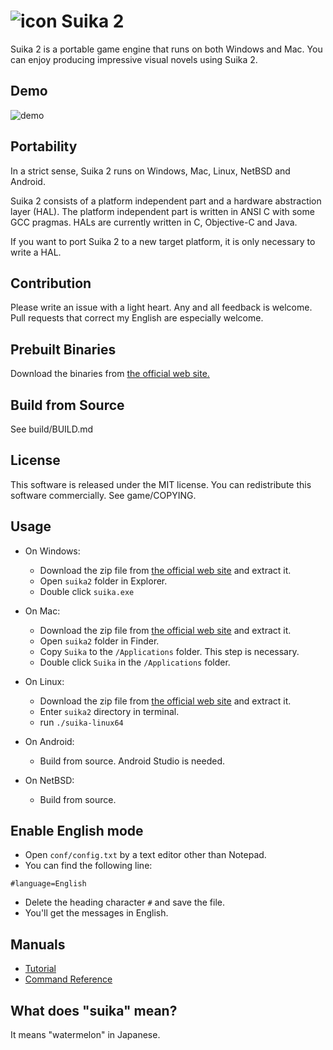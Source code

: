 ![icon](https://github.com/ktabata/suika2/raw/master/doc/icon.png "icon") Suika 2
=================================================================================

Suika 2 is a portable game engine that runs on both Windows and Mac. You can enjoy producing impressive visual novels using Suika 2.

## Demo

![demo](https://github.com/ktabata/suika2/raw/master/doc/screenshot-en.jpg "screenshot")

## Portability

In a strict sense, Suika 2 runs on Windows, Mac, Linux, NetBSD and Android.

Suika 2 consists of a platform independent part and a hardware abstraction layer (HAL). The platform independent part is written in ANSI C with some GCC pragmas. HALs are currently written in C, Objective-C and Java.

If you want to port Suika 2 to a new target platform, it is only necessary to write a HAL.

## Contribution

Please write an issue with a light heart. Any and all feedback is welcome.
Pull requests that correct my English are especially welcome.

## Prebuilt Binaries

Download the binaries from [the official web site.](https://luxion.jp/s2/)

## Build from Source

See build/BUILD.md

## License

This software is released under the MIT license.
You can redistribute this software commercially.
See game/COPYING.

## Usage

* On Windows:
    * Download the zip file from [the official web site](https://luxion.jp/s2/) and extract it.
    * Open `suika2` folder in Explorer.
    * Double click `suika.exe`

* On Mac:
    * Download the zip file from [the official web site](https://luxion.jp/s2/) and extract it.
    * Open `suika2` folder in Finder.
    * Copy `Suika` to the `/Applications` folder. This step is necessary.
    * Double click `Suika` in the `/Applications` folder.

* On Linux:
    * Download the zip file from [the official web site](https://luxion.jp/s2/) and extract it.
    * Enter `suika2` directory in terminal.
    * run `./suika-linux64`

* On Android:
    * Build from source. Android Studio is needed.

* On NetBSD:
    * Build from source.

## Enable English mode

* Open `conf/config.txt` by a text editor other than Notepad.
* You can find the following line:
```
#language=English
```
* Delete the heading character `#` and save the file.
* You'll get the messages in English.

## Manuals

* [Tutorial](https://github.com/ktabata/suika2/blob/master/doc/tutorial.md)
* [Command Reference](https://github.com/ktabata/suika2/blob/master/doc/reference.md)

## What does "suika" mean?

It means "watermelon" in Japanese.
